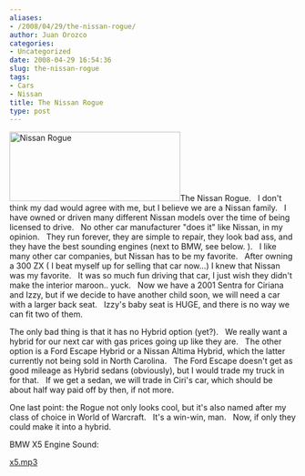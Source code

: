 ```yaml
---
aliases:
- /2008/04/29/the-nissan-rogue/
author: Juan Orozco
categories:
- Uncategorized
date: 2008-04-29 16:54:36
slug: the-nissan-rogue
tags:
- Cars
- Nissan
title: The Nissan Rogue
type: post
---
```


[<img class="alignleft size-medium wp-image-347" title="rogue" src="https://i1.wp.com/guamaso.com/wp-content/uploads/2008/04/rogue-300x122.png?resize=300%2C122" alt="Nissan Rogue" width="300" height="122" data-recalc-dims="1" />][1]The Nissan Rogue.   I don't think my dad would agree with me, but I believe we are a Nissan family.   I have owned or driven many different Nissan models over the time of being licensed to drive.   No other car manufacturer "does it" like Nissan, in my opinion.   They run forever, they are simple to repair, they look bad ass, and they have the best sounding engines (next to BMW, see below. ).   I like many other car companies, but Nissan has to be my favorite.   After owning a 300 ZX ( I beat myself up for selling that car now...) I knew that Nissan was my favorite.   It was so much fun driving that car, I just wish they didn't make the interior maroon.. yuck.   Now we have a 2001 Sentra for Ciriana and Izzy, but if we decide to have another child soon, we will need a car with a larger back seat.   Izzy's baby seat is HUGE, and there is no way we can fit two of them.

The only bad thing is that it has no Hybrid option (yet?).   We really want a hybrid for our next car with gas prices going up like they are.   The other option is a Ford Escape Hybrid or a Nissan Altima Hybrid, which the latter currently not being sold in North Carolina.   The Ford Escape doesn't get as good mileage as Hybrid sedans (obviously), but I would trade my truck in for that.   If we get a sedan, we will trade in Ciri's car, which should be about half way paid off by then, if not more.

One last point: the Rogue not only looks cool, but it's also named after my class of choice in World of Warcraft.   It's a win-win, man.   Now, if only they could make it into a hybrid.

BMW X5 Engine Sound:

[x5.mp3][2]

[1]: https://i1.wp.com/guamaso.com/wp-content/uploads/2008/04/rogue.png
[2]: http://guamaso.com/wp-content/uploads/2008/04/x5.mp3